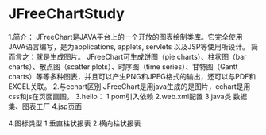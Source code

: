# JFreeChartStudy
1.简介：
    JFreeChart是JAVA平台上的一个开放的图表绘制类库。它完全使用JAVA语言编写，是为applications, applets, servlets 以及JSP等使用所设计。
    简而言之：就是生成图片。
    JFreeChart可生成饼图（pie charts）、柱状图（bar charts）、散点图（scatter plots）、时序图（time series）、甘特图（Gantt charts）等等多种图表，并且可以产生PNG和JPEG格式的输出，还可以与PDF和EXCEL关联。
2.与echart区别
    JFreeChart是用java生成的是图片，echart是用css和js在页面画图。
3.hello：
    1.pom引入依赖
    2.web.xml配置
    3.java类
        数据集、图表工厂
    4.jsp页面
    
4.图标类型
    1.垂直柱状报表
    2.横向柱状报表